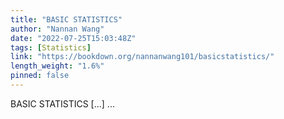 ```yaml
---
title: "BASIC STATISTICS"
author: "Nannan Wang"
date: "2022-07-25T15:03:48Z"
tags: [Statistics]
link: "https://bookdown.org/nannanwang101/basicstatistics/"
length_weight: "1.6%"
pinned: false
---
```


BASIC STATISTICS [...]  ...

